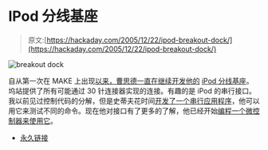# IPod 分线基座

> 原文:[https://hackaday.com/2005/12/22/ipod-breakout-dock/](https://hackaday.com/2005/12/22/ipod-breakout-dock/)

![breakout dock](../Images/0b58c3bfe0b3cbb754ed5cf1b637121e.png)

自从第一次在 MAKE 上出现[以来，曹思德一直在继续开发他的](http://www.makezine.com/blog/archive/2005/11/diy_ipod_breakout_dock.html) [iPod 分线基座](http://panocamera.com/2005/Blog_Nov%2025,%202005_11-28.html)。坞站提供了所有可能通过 30 针连接器实现的连接。有趣的是 iPod 的串行接口。我以前见过控制代码的分解，但是史蒂夫花时间[开发了一个串行应用程序](http://panocamera.com/2005/Blog%20Tue,%20Dec%2013,%202005%2011-17.html)，他可以用它来测试不同的命令。现在他对接口有了更多的了解，他已经开始[编程一个微控制器来使用它](http://panocamera.com/2005/Blog%20Dec%2021,%202005%200-35.html)。

*   [永久链接](http://panocamera.com/)
